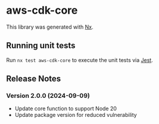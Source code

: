 # aws-cdk-core

This library was generated with [Nx](https://nx.dev).

## Running unit tests

Run `nx test aws-cdk-core` to execute the unit tests via [Jest](https://jestjs.io).

## Release Notes

### Version 2.0.0 (2024-09-09)

- Update core function to support Node 20
- Update package version for reduced vulnerability
